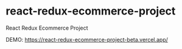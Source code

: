 # react-redux-ecommerce-project
React Redux Ecommerce Project

DEMO:
https://react-redux-ecommerce-project-beta.vercel.app/
